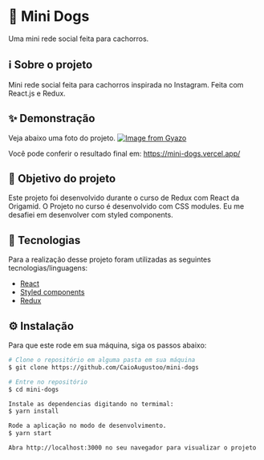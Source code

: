 # 🦴 Mini Dogs
Uma mini rede social feita para cachorros.

## ℹ️ Sobre o projeto 
Mini rede social feita para cachorros inspirada no Instagram. Feita com React.js e Redux.

## ✨ Demonstração
Veja abaixo uma foto do projeto.
[![Image from Gyazo](https://i.gyazo.com/d4ea28538453a99eec4a1066937ce71e.png)](https://gyazo.com/d4ea28538453a99eec4a1066937ce71e)

Você pode conferir o resultado final em: https://mini-dogs.vercel.app/


## 🎯 Objetivo do projeto
Este projeto foi desenvolvido durante o curso de Redux com React da Origamid. O Projeto no curso é desenvolvido com CSS modules. Eu me desafiei em desenvolver com styled components.

## 📝 Tecnologias 
Para a realização desse projeto foram utilizadas as seguintes tecnologias/linguagens: 
- [React](https://pt-br.reactjs.org) 
- [Styled components](https://styled-components.com)
- [Redux](https://redux.js.org/)

## ⚙️ Instalação
Para que este rode em sua máquina, siga os passos abaixo:

```bash
# Clone o repositório em alguma pasta em sua máquina
$ git clone https://github.com/CaioAugustoo/mini-dogs

# Entre no repositório
$ cd mini-dogs

Instale as dependencias digitando no termimal:
$ yarn install

Rode a aplicação no modo de desenvolvimento.
$ yarn start

Abra http://localhost:3000 no seu navegador para visualizar o projeto
```
